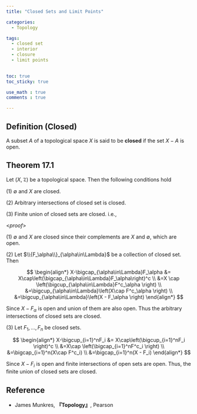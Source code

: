 ```yaml
---
title: "Closed Sets and Limit Points"

categories:
  - Topology

tags:
  - closed set
  - interior
  - closure
  - limit points
 

toc: true
toc_sticky: true

use_math : true
comments : true

---
```


## Definition (Closed)
A subset $A$ of a topological space $X$ is said to be **closed** if the set $X-A$ is open.


## Theorem 17.1
Let $(X,\mathfrak{T})$ be a topological space. Then the following conditions hold

(1) $\emptyset$ and $X$ are closed.

(2)  Arbitrary intersections of closed set is closed.

(3) Finite union of closed sets are closed. i.e.,


<*proof*>

(1) $\emptyset$ and $X$ are closed since their complements are $X$ and $\emptyset$, which are open.

(2) Let $\\{F_\alpha\\}_{\alpha\in\Lambda}$ be a collection of closed set. Then

$$
\begin{align*}
X-\bigcap_{\alpha\in\Lambda}F_\alpha &= X\cap\left(\bigcap_{\alpha\in\Lambda}F_\alpha\right)^c \\
&=X \cap \left(\bigcup_{\alpha\in\Lambda}F^c_\alpha \right) \\
&=\bigcup_{\alpha\in\Lambda}\left(X\cap F^c_\alpha \right) \\
&=\bigcup_{\alpha\in\Lambda}\left(X - F_\alpha \right) 
\end{align*}
$$

Since $X-F_\alpha$ is open and union of them are also open. Thus the arbitrary intersections of closed sets are closed.

(3) Let $F_1,\ldots, F_n$ be closed sets. 

$$
\begin{align*}
X-\bigcup_{i=1}^nF_i &= X\cap\left(\bigcup_{i=1}^nF_i \right)^c \\
&=X\cap \left(\bigcap_{i=1}^nF^c_i \right) \\ 
&=\bigcap_{i=1}^n(X\cap F^c_i) \\
&=\bigcap_{i=1}^n(X - F_i)
\end{align*}
$$

Since $X-F_i$ is open and finite intersections of open sets are open. Thus, the finite union of closed sets are closed.

$$\tag*{$\square$}$$


## Reference
- James Munkres, **『**Topology**』**, Pearson
